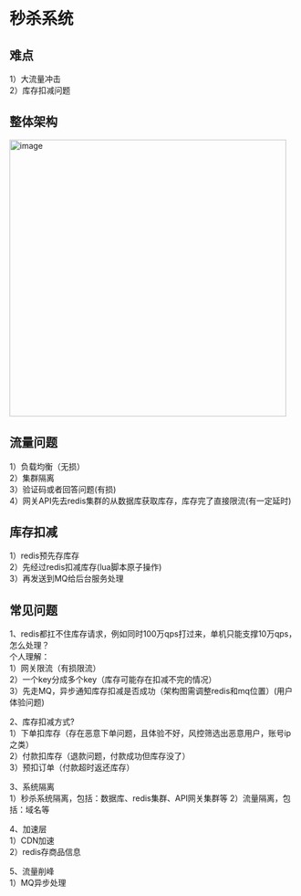 # 秒杀系统

## 难点
1）大流量冲击  
2）库存扣减问题  

## 整体架构
<img width="485" alt="image" src="https://github.com/user-attachments/assets/e4cbd01a-de48-4b31-9d9f-a3da03f871f1">

## 流量问题
1）负载均衡（无损）  
2）集群隔离  
3）验证码或者回答问题(有损)  
4）网关API先去redis集群的从数据库获取库存，库存完了直接限流(有一定延时)  

## 库存扣减
1）redis预先存库存  
2）先经过redis扣减库存(lua脚本原子操作)  
3）再发送到MQ给后台服务处理  

## 常见问题
1、redis都扛不住库存请求，例如同时100万qps打过来，单机只能支撑10万qps，怎么处理？  
个人理解：  
1）网关限流（有损限流）  
2）一个key分成多个key（库存可能存在扣减不完的情况）   
3）先走MQ，异步通知库存扣减是否成功（架构图需调整redis和mq位置）(用户体验问题)   

2、库存扣减方式?  
1）下单扣库存（存在恶意下单问题，且体验不好，风控筛选出恶意用户，账号ip之类）   
2）付款扣库存（退款问题，付款成功但库存没了）  
3）预扣订单（付款超时返还库存）  

3、系统隔离  
1）秒杀系统隔离，包括：数据库、redis集群、API网关集群等
2）流量隔离，包括：域名等  

4、加速层  
1）CDN加速  
2）redis存商品信息  

5、流量削峰  
1）MQ异步处理  
